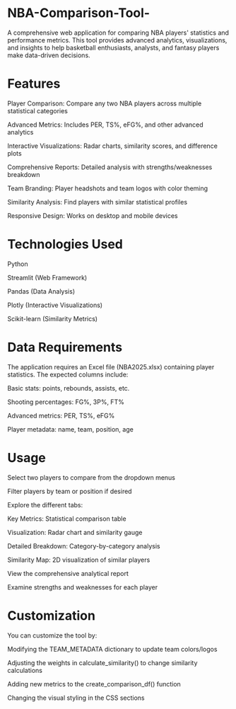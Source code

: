 # NBA-Comparison-Tool-

A comprehensive web application for comparing NBA players' statistics and performance metrics. This tool provides advanced analytics, visualizations, and insights to help basketball enthusiasts, analysts, and fantasy players make data-driven decisions.

# Features
Player Comparison: Compare any two NBA players across multiple statistical categories

Advanced Metrics: Includes PER, TS%, eFG%, and other advanced analytics

Interactive Visualizations: Radar charts, similarity scores, and difference plots

Comprehensive Reports: Detailed analysis with strengths/weaknesses breakdown

Team Branding: Player headshots and team logos with color theming

Similarity Analysis: Find players with similar statistical profiles

Responsive Design: Works on desktop and mobile devices

# Technologies Used
Python

Streamlit (Web Framework)

Pandas (Data Analysis)

Plotly (Interactive Visualizations)

Scikit-learn (Similarity Metrics)

# Data Requirements
The application requires an Excel file (NBA2025.xlsx) containing player statistics. The expected columns include:

Basic stats: points, rebounds, assists, etc.

Shooting percentages: FG%, 3P%, FT%

Advanced metrics: PER, TS%, eFG%

Player metadata: name, team, position, age

# Usage
Select two players to compare from the dropdown menus

Filter players by team or position if desired

Explore the different tabs:

Key Metrics: Statistical comparison table

Visualization: Radar chart and similarity gauge

Detailed Breakdown: Category-by-category analysis

Similarity Map: 2D visualization of similar players

View the comprehensive analytical report

Examine strengths and weaknesses for each player

# Customization
You can customize the tool by:

Modifying the TEAM_METADATA dictionary to update team colors/logos

Adjusting the weights in calculate_similarity() to change similarity calculations

Adding new metrics to the create_comparison_df() function

Changing the visual styling in the CSS sections
